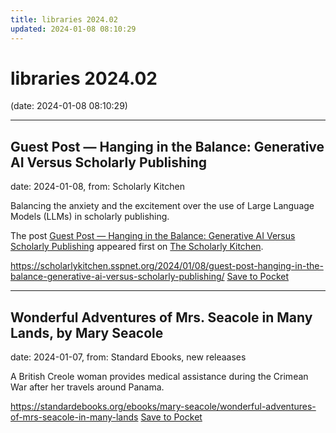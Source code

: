 ```yaml
---
title: libraries 2024.02
updated: 2024-01-08 08:10:29
---
```


# libraries 2024.02

(date: 2024-01-08 08:10:29)

---

## Guest Post — Hanging in the Balance: Generative AI Versus Scholarly Publishing

date: 2024-01-08, from: Scholarly Kitchen

<p>Balancing the anxiety and the excitement over the use of Large Language Models (LLMs) in scholarly publishing.</p>
<p>The post <a href="https://scholarlykitchen.sspnet.org/2024/01/08/guest-post-hanging-in-the-balance-generative-ai-versus-scholarly-publishing/">Guest Post &#8212; Hanging in the Balance: Generative AI Versus Scholarly Publishing</a> appeared first on <a href="https://scholarlykitchen.sspnet.org">The Scholarly Kitchen</a>.</p>


<span class="feed-item-link">
<a href="https://scholarlykitchen.sspnet.org/2024/01/08/guest-post-hanging-in-the-balance-generative-ai-versus-scholarly-publishing/">https://scholarlykitchen.sspnet.org/2024/01/08/guest-post-hanging-in-the-balance-generative-ai-versus-scholarly-publishing/</a> <a href="https://getpocket.com/save" class="pocket-btn" data-lang="en" data-save-url="https://scholarlykitchen.sspnet.org/2024/01/08/guest-post-hanging-in-the-balance-generative-ai-versus-scholarly-publishing/">Save to Pocket</a>
</span>

---

## Wonderful Adventures of Mrs. Seacole in Many Lands, by Mary Seacole

date: 2024-01-07, from: Standard Ebooks, new releaases

A British Creole woman provides medical assistance during the Crimean War after her travels around Panama.

<span class="feed-item-link">
<a href="https://standardebooks.org/ebooks/mary-seacole/wonderful-adventures-of-mrs-seacole-in-many-lands">https://standardebooks.org/ebooks/mary-seacole/wonderful-adventures-of-mrs-seacole-in-many-lands</a> <a href="https://getpocket.com/save" class="pocket-btn" data-lang="en" data-save-url="https://standardebooks.org/ebooks/mary-seacole/wonderful-adventures-of-mrs-seacole-in-many-lands">Save to Pocket</a>
</span>



<script type="text/javascript">!function(d,i){if(!d.getElementById(i)){var j=d.createElement("script");j.id=i;j.src="https://widgets.getpocket.com/v1/j/btn.js?v=1";var w=d.getElementById(i);d.body.appendChild(j);}}(document,"pocket-btn-js");</script>

